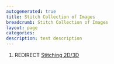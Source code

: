 ```yaml
---
autogenerated: true
title: Stitch Collection of Images
breadcrumb: Stitch Collection of Images
layout: page
categories: 
description: test description
---
```


1.  REDIRECT [Stitching 2D/3D](Stitching_2D/3D)
